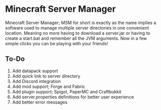 # Minecraft Server Manager

Minecraft Server Manager; MSM for short is exactly as the name implies a software used to manage multiple server directories in one convenient location. Meaning no more having to download a server.jar or having to create a start.bat and remember all the JVM arguments. Now in a few simple clicks you can be playing with your friends!

## To-Do

1. Add datapack support
1. Add quick link to server directory
1. Add Discord integration
1. Add mod support; Forge and Fabric
1. Add plugin support; Spigot, PaperMC and Craftbukkit
1. Add server.properties definitions for better user experience
1. Add better error messages
